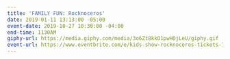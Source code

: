```yaml
---
title: 'FAMILY FUN: Rocknoceros'
date: 2019-01-11 13:13:00 -05:00
event-date: 2019-10-27 10:30:00 -04:00
end-time: 1130AM
giphy-url: https://media.giphy.com/media/3o6Zt8kkO1pwHOjLeU/giphy.gif
event-url: https://www.eventbrite.com/e/kids-show-rocknoceros-tickets-71149354635
---
```


